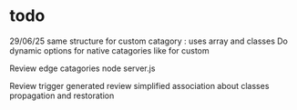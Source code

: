 # todo 
29/06/25
same structure for custom catagory : uses array and classes 
Do dynamic options for native catagories like for custom 

Review edge catagories node server.js

Review trigger generated 
review simplified association about classes propagation and restoration 



